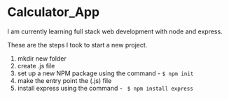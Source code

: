 # Calculator_App

I am currently learning full stack web development with node and express.

These are the steps I took to start a new project.

1. mkdir new folder
2. create .js file
3. set up a new NPM package using the command - ``` $ npm init ```
4. make the entry point the (.js) file
5. install express using the command - ``` $ npm install express```